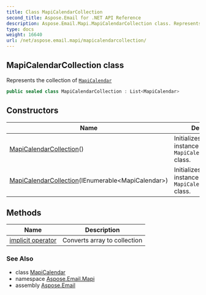 ```yaml
---
title: Class MapiCalendarCollection
second_title: Aspose.Email for .NET API Reference
description: Aspose.Email.Mapi.MapiCalendarCollection class. Represents the collection of MapiCalendar
type: docs
weight: 16640
url: /net/aspose.email.mapi/mapicalendarcollection/
---
```

## MapiCalendarCollection class

Represents the collection of [`MapiCalendar`](../mapicalendar/)

```csharp
public sealed class MapiCalendarCollection : List<MapiCalendar>
```

## Constructors

| Name | Description |
| --- | --- |
| [MapiCalendarCollection](mapicalendarcollection/#constructor)() | Initializes a new instance of the `MapiCalendarCollection` class. |
| [MapiCalendarCollection](mapicalendarcollection/#constructor_1)(IEnumerable&lt;MapiCalendar&gt;) | Initializes a new instance of the `MapiCalendarCollection` class. |

## Methods

| Name | Description |
| --- | --- |
| [implicit operator](../../aspose.email.mapi/mapicalendarcollection/op_implicit/) | Converts array to collection |

### See Also

* class [MapiCalendar](../mapicalendar/)
* namespace [Aspose.Email.Mapi](../../aspose.email.mapi/)
* assembly [Aspose.Email](../../)


